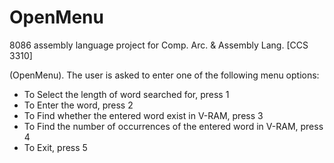 # OpenMenu 
 8086 assembly language project for Comp. Arc. & Assembly Lang. [CCS 3310]
 
(OpenMenu). The user is asked to enter one of the following menu options:
- To Select the length of word searched for, press 1
- To Enter the word, press 2
- To Find whether the entered word exist in V-RAM, press 3
- To Find the number of occurrences of the entered word in V-RAM, press 4
- To Exit, press 5
